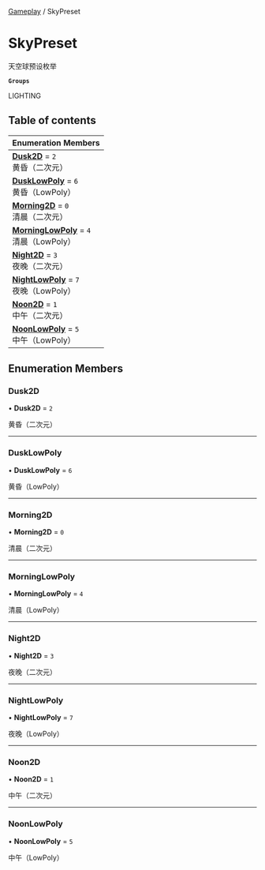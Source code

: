 [Gameplay](../modules/Gameplay.Gameplay.md) / SkyPreset

# SkyPreset <Badge type="tip" text="Enumeration" /> <Score text="SkyPreset" />

天空球预设枚举

**`Groups`**

LIGHTING

## Table of contents

| Enumeration Members |
| :-----|
| **[Dusk2D](Gameplay.SkyPreset.md#dusk2d)** = ``2`` <br> 黄昏（二次元）|
| **[DuskLowPoly](Gameplay.SkyPreset.md#dusklowpoly)** = ``6`` <br> 黄昏（LowPoly）|
| **[Morning2D](Gameplay.SkyPreset.md#morning2d)** = ``0`` <br> 清晨（二次元）|
| **[MorningLowPoly](Gameplay.SkyPreset.md#morninglowpoly)** = ``4`` <br> 清晨（LowPoly）|
| **[Night2D](Gameplay.SkyPreset.md#night2d)** = ``3`` <br> 夜晚（二次元）|
| **[NightLowPoly](Gameplay.SkyPreset.md#nightlowpoly)** = ``7`` <br> 夜晚（LowPoly）|
| **[Noon2D](Gameplay.SkyPreset.md#noon2d)** = ``1`` <br> 中午（二次元）|
| **[NoonLowPoly](Gameplay.SkyPreset.md#noonlowpoly)** = ``5`` <br> 中午（LowPoly）|

## Enumeration Members

### Dusk2D <Score text="Dusk" /> 

• **Dusk2D** = ``2``

黄昏（二次元）

___

### DuskLowPoly <Score text="DuskLowPoly" /> 

• **DuskLowPoly** = ``6``

黄昏（LowPoly）

___

### Morning2D <Score text="Morning" /> 

• **Morning2D** = ``0``

清晨（二次元）

___

### MorningLowPoly <Score text="MorningLowPoly" /> 

• **MorningLowPoly** = ``4``

清晨（LowPoly）

___

### Night2D <Score text="Night" /> 

• **Night2D** = ``3``

夜晚（二次元）

___

### NightLowPoly <Score text="NightLowPoly" /> 

• **NightLowPoly** = ``7``

夜晚（LowPoly）

___

### Noon2D <Score text="Noon" /> 

• **Noon2D** = ``1``

中午（二次元）

___

### NoonLowPoly <Score text="NoonLowPoly" /> 

• **NoonLowPoly** = ``5``

中午（LowPoly）
